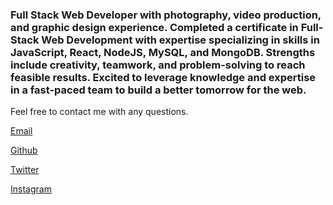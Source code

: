 ### Full Stack Web Developer with photography, video production, and graphic design experience. Completed a certificate in Full-Stack Web Development with expertise specializing in skills in JavaScript, React, NodeJS, MySQL, and MongoDB. Strengths include creativity, teamwork, and problem-solving to reach feasible results. Excited to leverage knowledge and expertise in a fast-paced team to build a better tomorrow for the web.

Feel free to contact me with any questions.

[Email](mailto:themancalledzac@gmail.com)

[Github](https://github.com/themancalledzac)

[Twitter](https://twitter.com/themancalledzac)

[Instagram](https://www.instagram.com/themancalledzac/)


<!--
**themancalledzac/themancalledzac** is a ✨ _special_ ✨ repository because its `README.md` (this file) appears on your GitHub profile.

Here are some ideas to get you started:

- 🔭 I’m currently working on ...
- 🌱 I’m currently learning ...
- 👯 I’m looking to collaborate on ...
- 🤔 I’m looking for help with ...
- 💬 Ask me about ...
- 📫 How to reach me: ...
- 😄 Pronouns: ...
- ⚡ Fun fact: ...
-->
